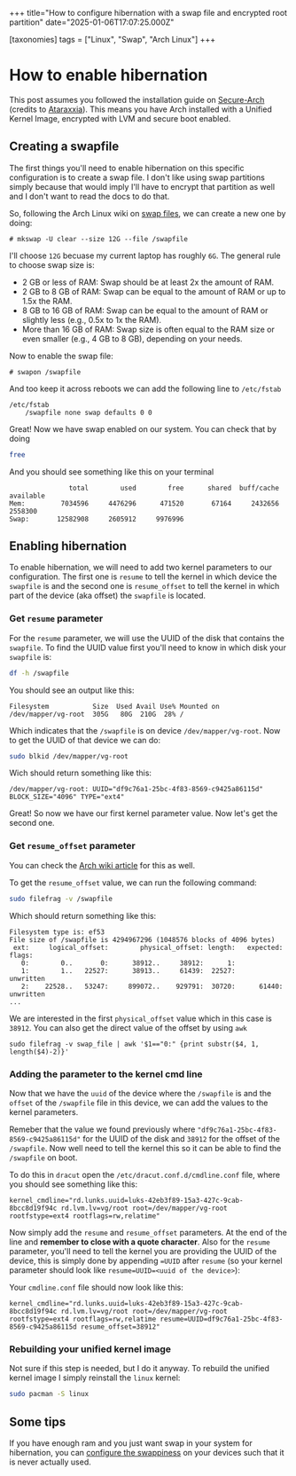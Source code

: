 +++
title="How to configure hibernation with a swap file and encrypted root partition"
date="2025-01-06T17:07:25.000Z"

[taxonomies]
tags = ["Linux", "Swap", "Arch Linux"]
+++

# How to enable hibernation

This post assumes you followed the installation guide on [Secure-Arch](https://github.com/AlvaroParker/secure-arch/tree/main) (credits to [Ataraxxia](https://github.com/Ataraxxia)). This means you have Arch installed with a Unified Kernel Image, encrypted with LVM and secure boot enabled.

## Creating a swapfile

The first things you'll need to enable hibernation on this specific configuration is to create a swap file. I don't like using swap partitions simply because that would imply I'll have to encrypt that partition as well and I don't want to read the docs to do that.

So, following the Arch Linux wiki on [swap files](https://wiki.archlinux.org/title/Swap#Swap_file), we can create a new one by doing:

```
# mkswap -U clear --size 12G --file /swapfile
```

I'll choose `12G` becuase my current laptop has roughly `6G`. The general rule to choose swap size is:

- 2 GB or less of RAM: Swap should be at least 2x the amount of RAM.
- 2 GB to 8 GB of RAM: Swap can be equal to the amount of RAM or up to 1.5x the RAM.
- 8 GB to 16 GB of RAM: Swap can be equal to the amount of RAM or slightly less (e.g., 0.5x to 1x the RAM).
- More than 16 GB of RAM: Swap size is often equal to the RAM size or even smaller (e.g., 4 GB to 8 GB), depending on your needs.

Now to enable the swap file:

```
# swapon /swapfile
```

And too keep it across reboots we can add the following line to `/etc/fstab`

```
/etc/fstab
    /swapfile none swap defaults 0 0
```

Great! Now we have swap enabled on our system. You can check that by doing

```bash
free
```

And you should see something like this on your terminal

```
               total        used        free      shared  buff/cache   available
Mem:         7034596     4476296      471520       67164     2432656     2558300
Swap:       12582908     2605912     9976996
```

## Enabling hibernation

To enable hibernation, we will need to add two kernel parameters to our configuration. The first one is `resume` to tell the kernel in which device the `swapfile` is and the second one is `resume_offset` to tell the kernel in which part of the device (aka offset) the `swapfile` is located.

### Get `resume` parameter

For the `resume` parameter, we will use the UUID of the disk that contains the `swapfile`. To find the UUID value first you'll need to know in which disk your `swapfile` is:

```bash
df -h /swapfile
```

You should see an output like this:

```
Filesystem           Size  Used Avail Use% Mounted on
/dev/mapper/vg-root  305G   80G  210G  28% /
```

Which indicates that the `/swapfile` is on device `/dev/mapper/vg-root`. Now to get the UUID of that device we can do:

```bash
sudo blkid /dev/mapper/vg-root
```

Wich should return something like this:

```
/dev/mapper/vg-root: UUID="df9c76a1-25bc-4f83-8569-c9425a86115d" BLOCK_SIZE="4096" TYPE="ext4"
```

Great! So now we have our first kernel parameter value. Now let's get the second one.

### Get `resume_offset` parameter

You can check the [Arch wiki article](https://wiki.archlinux.org/title/Power_management/Suspend_and_hibernate#Acquire_swap_file_offset) for this as well.

To get the `resume_offset` value, we can run the following command:

```bash
sudo filefrag -v /swapfile
```

Which should return something like this:

```
Filesystem type is: ef53
File size of /swapfile is 4294967296 (1048576 blocks of 4096 bytes)
 ext:     logical_offset:        physical_offset: length:   expected: flags:
   0:        0..       0:      38912..     38912:      1:
   1:        1..   22527:      38913..     61439:  22527:             unwritten
   2:    22528..   53247:     899072..    929791:  30720:      61440: unwritten
...
```

We are interested in the first `physical_offset` value which in this case is `38912`. You can also get the direct value of the offset by using `awk`

```
sudo filefrag -v swap_file | awk '$1=="0:" {print substr($4, 1, length($4)-2)}'
```

### Adding the parameter to the kernel cmd line

Now that we have the `uuid` of the device where the `/swapfile` is and the `offset` of the `/swapfile` file in this device, we can add the values to the kernel parameters.

Remeber that the value we found previously where `"df9c76a1-25bc-4f83-8569-c9425a86115d"` for the UUID of the disk and `38912` for the offset of the `/swapfile`. Now well need to tell the kernel this so it can be able to find the `/swapfile` on boot.

To do this in `dracut` open the `/etc/dracut.conf.d/cmdline.conf` file, where you should see something like this:

```
kernel_cmdline="rd.lunks.uuid=luks-42eb3f89-15a3-427c-9cab-8bcc8d19f94c rd.lvm.lv=vg/root root=/dev/mapper/vg-root rootfstype=ext4 rootflags=rw,relatime"
```

Now simply add the `resume` and `resume_offset` parameters. At the end of the line and **remember to close with a quote character**. Also for the `resume` parameter, you'll need to tell the kernel you are providing the UUID of the device, this is simply done by appending `=UUID` after `resume` (so your kernel parameter should look like `resume=UUID=<uuid of the device>`):

Your `cmdline.conf` file should now look like this:

```
kernel_cmdline="rd.lunks.uuid=luks-42eb3f89-15a3-427c-9cab-8bcc8d19f94c rd.lvm.lv=vg/root root=/dev/mapper/vg-root rootfstype=ext4 rootflags=rw,relatime resume=UUID=df9c76a1-25bc-4f83-8569-c9425a86115d resume_offset=38912"
```

### Rebuilding your unified kernel image

Not sure if this step is needed, but I do it anyway. To rebuild the unified kernel image I simply reinstall the `linux` kernel:

```bash
sudo pacman -S linux
```

## Some tips

If you have enough ram and you just want swap in your system for hibernation, you can [configure the swappiness](https://wiki.archlinux.org/title/Swap#Swappiness) on your devices such that it is never actually used.
